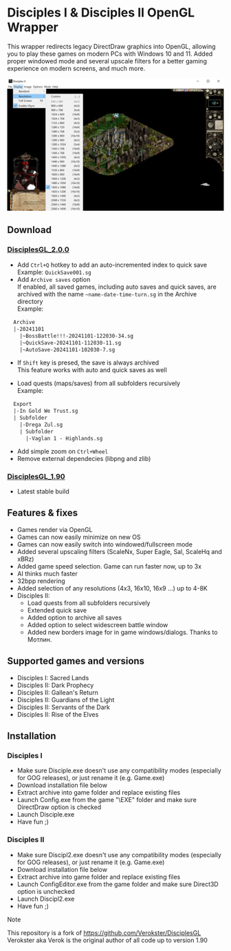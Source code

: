 # Disciples I & Disciples II OpenGL Wrapper

This wrapper redirects legacy DirectDraw graphics into OpenGL, allowing you to play these games on modern PCs with Windows 10 and 11. 
Added proper windowed mode and several upscale filters for a better gaming experience on modern screens, and much more.

![Disciples II](/docs/d2display.png)

## Download

### [DisciplesGL_2.0.0](./../../raw/refs/heads/main/DisciplesGL_2.0.0.7z)
* Add `Ctrl+Q` hotkey to add an auto-incremented index to quick save  
  Example: `QuickSave001.sg`
* Add `Archive saves` option  
  If enabled, all saved games, including auto saves and quick saves, are archived with the name
  `~name-date-time-turn.sg` in the Archive directory  
  Example:
```
  Archive
  |-20241101
    |~BossBattle!!!-20241101-122030-34.sg
    |~QuickSave-20241101-112030-11.sg
    |~AutoSave-20241101-102030-7.sg
```
* If `Shift` key is presed, the save is always archived  
  This feature works with auto and quick saves as well 

* Load quests (maps/saves) from all subfolders recursively  
  Example:
```
  Export
  |-In Gold We Trust.sg
  | Subfolder
    |-Drega Zul.sg
    | Subfolder
      |-Vaglan 1 - Highlands.sg
```
* Add simple zoom on `Ctrl+Wheel`
* Remove external dependecies (libpng and zlib)

### [DisciplesGL_1.90](./../../raw/refs/heads/main/DisciplesGL_1.90.7z)

* Latest stable build

## Features & fixes
* Games render via OpenGL
* Games can now easily minimize on new OS
* Games can now easily switch into windowed/fullscreen mode
* Added several upscaling filters (ScaleNx, Super Eagle, Sal, ScaleHq and xBRz)
* Added game speed selection. Game can run faster now, up to 3x
* AI thinks much faster
* 32bpp rendering
* Added selection of any resolutions (4x3, 16x10, 16x9 ...) up to 4-8K
* Disciples II: 
    * Load quests from all subfolders recursively
    * Extended quick save
    * Added option to archive all saves
    * Added option to select widescreen battle window
    * Added new borders image for in game windows/dialogs. Thanks to Мотлин.

## Supported games and versions
* Disciples I: Sacred Lands
* Disciples II: Dark Prophecy
* Disciples II: Gallean's Return
* Disciples II: Guardians of the Light
* Disciples II: Servants of the Dark
* Disciples II: Rise of the Elves

## Installation
### Disciples I
* Make sure Disciple.exe doesn't use any compatibility modes (especially for GOG releases), or just rename it (e.g. Game.exe)
* Download installation file below
* Extract archive into game folder and replace existing files
* Launch Config.exe from the game "\EXE\" folder and make sure DirectDraw option is checked
* Launch Disciple.exe
* Have fun ;)

### Disciples II
* Make sure Discipl2.exe doesn't use any compatibility modes (especially for GOG releases), or just rename it (e.g. Game.exe)
* Download installation file below
* Extract archive into game folder and replace existing files
* Launch ConfigEditor.exe from the game folder and make sure Direct3D option is unchecked
* Launch Discipl2.exe
* Have fun ;)

> [!NOTE]
> This repository is a fork of https://github.com/Verokster/DisciplesGL  
> Verokster aka Verok is the original author of all code up to version 1.90
